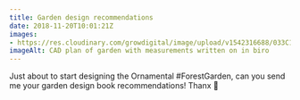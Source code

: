 ```yaml
---
title: Garden design recommendations
date: 2018-11-20T10:01:21Z
images: 
- https://res.cloudinary.com/growdigital/image/upload/v1542316688/033C1010-2720-43D8-9FB0-F5CA77C20FD7_lzdl37.jpg
imageAlt: CAD plan of garden with measurements written on in biro
---
```


Just about to start designing the Ornamental #ForestGarden, can you send me your garden design book recommendations! Thanx 🙂
